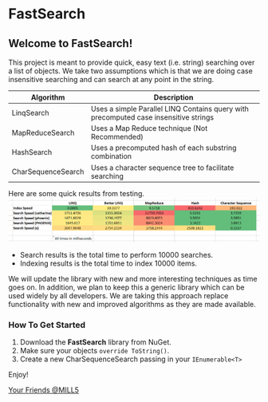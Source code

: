 # FastSearch
## Welcome to FastSearch!

This project is meant to provide quick, easy text (i.e. string) searching over a list of objects. We take two assumptions which is that we are doing case insensitive searching and can search at any point in the string.

|Algorithm |Description |
--- | --- |
| LinqSearch |Uses a simple Parallel LINQ Contains query with precomputed case insensitive strings |
| MapReduceSearch |Uses a Map Reduce technique (Not Recommended)|
| HashSearch | Uses a precomputed hash of each substring combination |
| CharSequenceSearch | Uses a character sequence tree to facilitate searching |

Here are some quick results from testing. 
![](https://raw.githubusercontent.com/MILL5/FastSearch/main/SearchResults.png)

- Search results is the total time to perform 10000 searches.
- Indexing results is the total time to index 10000 items.

We will update the library with new and more interesting techniques as time goes on.  In addition, we plan to keep this a generic library which can be used widely by all developers.  We are taking this approach replace functionality with new and improved algorithms as they are made available.

### How To Get Started

1. Download the **FastSearch** library from NuGet.
2. Make sure your objects `override ToString()`.
3. Create a new CharSequenceSearch passing in your `IEnumerable<T>`

Enjoy!

[Your Friends @MILL5](https://www.mill5.com)